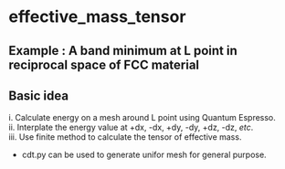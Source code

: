 # effective_mass_tensor

## Example : A band minimum at L point in reciprocal space of FCC material

## Basic idea
  i. Calculate energy on a mesh around L point using Quantum Espresso. <br />
  ii. Interplate the energy value at +dx, -dx, +dy, -dy, +dz, -dz, *etc*. <br />
  iii. Use finite method to calculate the tensor of effective mass. <br />

 * cdt.py can be used to generate unifor mesh for general purpose.
